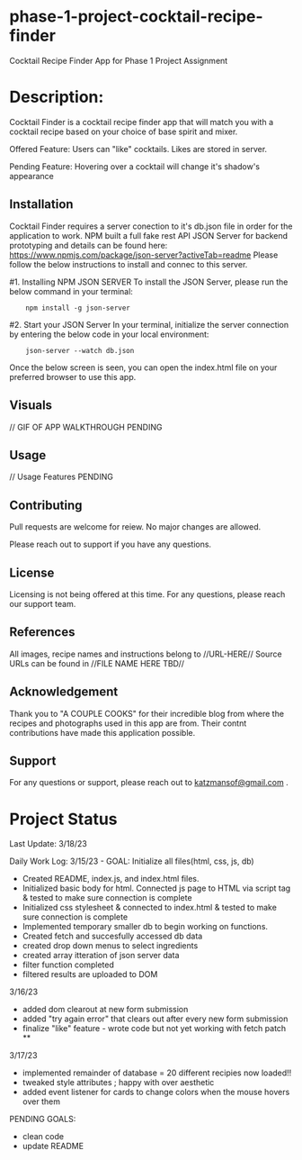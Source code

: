# phase-1-project-cocktail-recipe-finder

Cocktail Recipe Finder App for Phase 1 Project Assignment


# Description:  

Cocktail Finder is a cocktail recipe finder app that will match you with a cocktail recipe based on your choice of base spirit and mixer. 

Offered Feature: Users can "like" cocktails. Likes are stored in server. 

Pending Feature: Hovering over a cocktail will change it's shadow's appearance


## Installation

Cocktail Finder requires a server conection to it's db.json file in order for the application to work. 
NPM built a full fake rest API JSON Server for backend prototyping and details can be found here: https://www.npmjs.com/package/json-server?activeTab=readme
Please follow the below instructions to install and connec to this server. 

#1. Installing NPM JSON SERVER
To install the JSON Server, please run the below command in your terminal: 

        npm install -g json-server

#2. Start your JSON Server 
In your terminal, initialize the server connection by entering the below code in your local environment: 

        json-server --watch db.json

Once the below screen is seen, you can open the index.html file on your preferred browser to use this app.


## Visuals


// GIF OF APP WALKTHROUGH PENDING

## Usage

// Usage Features PENDING


## Contributing

Pull requests are welcome for reiew. 
No major changes are allowed. 

Please reach out to support if you have any questions. 


## License

Licensing is not being offered at this time. 
For any questions, please reach our support team. 

## References

All images, recipe names and instructions belong to //URL-HERE//
Source URLs can be found in //FILE NAME HERE TBD//

## Acknowledgement

Thank you to "A COUPLE COOKS" for their incredible blog from where the recipes and photographs used in this app are from. 
Their contnt contributions have made this application possible. 


## Support

For any questions or support, please reach out to katzmansof@gmail.com . 


# Project Status 

Last Update: 3/18/23

Daily Work Log: 
3/15/23 - GOAL: Initialize all files(html, css, js, db)
- Created README, index.js, and index.html files. 
- Initialized basic body for html. Connected js page to HTML via script tag & tested to make sure connection is complete
- Initialized css stylesheet & connected to index.html & tested to make sure connection is complete
- Implemented temporary smaller db to begin working on functions. 
- Created fetch and succesfully accessed db data
- created drop down menus to select ingredients
- created array itteration of json server data
- filter function completed 
- filtered results are uploaded to DOM

3/16/23
- added dom clearout at new form submission
- added "try again error" that clears out after every new form submission
- finalize "like" feature - wrote code but not yet working with fetch patch **


3/17/23
- implemented remainder of database = 20 different recipies now loaded!!
- tweaked style attributes ; happy with over aesthetic 
- added event listener for cards to change colors when the mouse hovers over them

PENDING GOALS: 
- clean code 
- update README 

